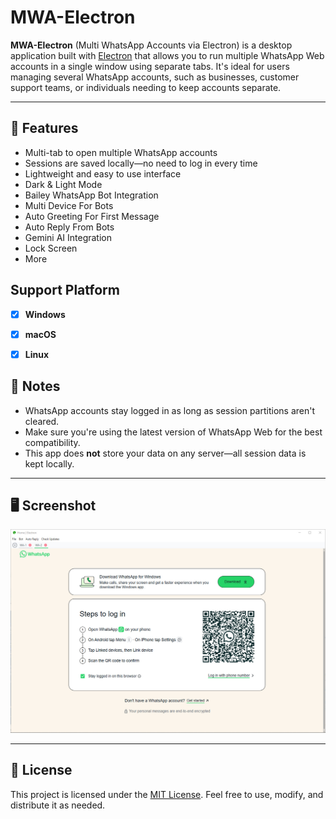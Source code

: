 # MWA-Electron

**MWA-Electron** (Multi WhatsApp Accounts via Electron) is a desktop application built with [Electron](https://www.electronjs.org/) that allows you to run multiple WhatsApp Web accounts in a single window using separate tabs. It's ideal for users managing several WhatsApp accounts, such as businesses, customer support teams, or individuals needing to keep accounts separate.

---

## 🚀 Features

* Multi-tab to open multiple WhatsApp accounts
* Sessions are saved locally—no need to log in every time
* Lightweight and easy to use interface
* Dark & ​​Light Mode
* Bailey WhatsApp Bot Integration
* Multi Device For Bots
* Auto Greeting For First Message
* Auto Reply From Bots
* Gemini AI Integration
* Lock Screen
* More

## Support Platform

- [x] **Windows**
- [x] **macOS**
- [x] **Linux**


## 🧩 Notes

* WhatsApp accounts stay logged in as long as session partitions aren't cleared.
* Make sure you're using the latest version of WhatsApp Web for the best compatibility.
* This app does **not** store your data on any server—all session data is kept locally.

---

## 🖥️ Screenshot

<img src="./public/assets/images/ss.jpg">

---

## 📄 License

This project is licensed under the [MIT License](LICENSE). Feel free to use, modify, and distribute it as needed.
